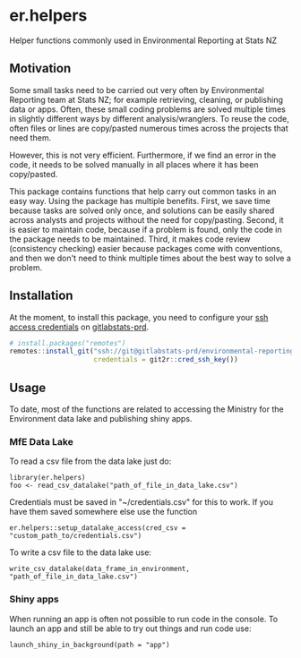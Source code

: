 # er.helpers

Helper functions commonly used in Environmental Reporting at Stats NZ

## Motivation

Some small tasks need to be carried out very often by Environmental Reporting team at Stats NZ; for example retrieving, cleaning, or publishing data or apps. Often, these small coding problems are solved multiple times in slightly different ways by different analysis/wranglers. To reuse the code, often files or lines are copy/pasted numerous times across the projects that need them. 

However, this is not very efficient. Furthermore, if we find an error in the code, it needs to be solved manually in all places where it has been copy/pasted. 

This package contains functions that help carry out common tasks in an easy way. Using the package has multiple benefits. First, we save time because tasks are solved only once, and solutions can be easily shared across analysts and projects without the need for copy/pasting. Second, it is easier to maintain code, because if a problem is found, only the code in the package needs to be maintained. Third, it makes code review (consistency checking) easier because packages come with conventions, and then we don't need to think multiple times about the best way to solve a problem.

## Installation

At the moment, to install this package, you need to configure your [ssh access credentials](https://docs.gitlab.com/ee/ssh/) on [gitlabstats-prd](https://gitlabstats-prd). 

```r
# install.packages("remotes")
remotes::install_git("ssh://git@gitlabstats-prd/environmental-reporting/er.helpers.git", 
                     credentials = git2r::cred_ssh_key())
```

## Usage

To date, most of the functions are related to accessing the Ministry for the Environment data lake and publishing shiny apps. 

### MfE Data Lake

To read a csv file from the data lake just do:

```
library(er.helpers)
foo <- read_csv_datalake("path_of_file_in_data_lake.csv")
```

Credentials must be saved in "~/credentials.csv" for this to work. If you have them saved somewhere else use the function 

```
er.helpers::setup_datalake_access(cred_csv = "custom_path_to/credentials.csv")
``` 

To write a csv file to the data lake use:

```
write_csv_datalake(data_frame_in_environment, "path_of_file_in_data_lake.csv")
```

### Shiny apps

When running an app is often not possible to run code in the console. To launch an app and still be able to try out things and run code use:

```
launch_shiny_in_background(path = "app")
```
